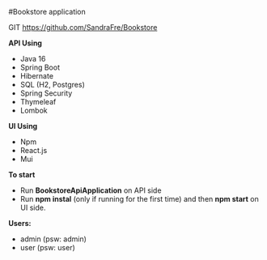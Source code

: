 #Bookstore application

GIT
https://github.com/SandraFre/Bookstore

**API Using**
* Java 16
* Spring Boot
* Hibernate
* SQL (H2, Postgres)
* Spring Security
* Thymeleaf
* Lombok

**UI Using**
* Npm
* React.js
* Mui

**To start**
* Run **BookstoreApiApplication** on API side
* Run **npm instal** (only if running for the first time) and then **npm start** on UI side.

**Users:**
* admin (psw: admin)
* user (psw: user)
